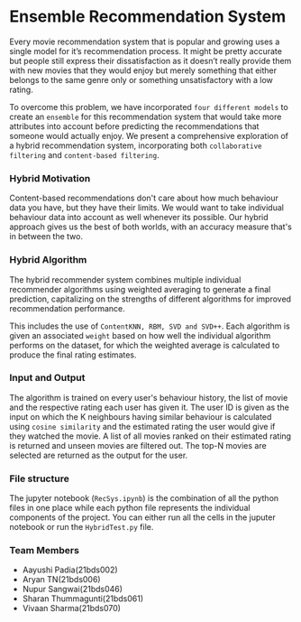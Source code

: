 # Ensemble Recommendation System

Every movie recommendation system that is popular and growing uses a single model for it’s recommendation process. It might be pretty accurate but people still express their dissatisfaction as it doesn’t really provide them with new movies that they would enjoy but merely something that either belongs to the same genre only or something unsatisfactory with a low rating.

To overcome this problem, we have incorporated `four different models` to create an `ensemble` for this recommendation system that would take more attributes into account before predicting the recommendations that someone would actually enjoy. We present a comprehensive exploration of a hybrid recommendation system, incorporating both `collaborative filtering` and `content-based filtering`.

### Hybrid Motivation

Content-based recommendations don't care about how much behaviour data you have, but they have their limits. We would want to take individual behaviour data into account as well whenever its possible. Our hybrid approach gives us the best of both worlds, with an accuracy measure that's in between the two.

### Hybrid Algorithm

The hybrid recommender system combines multiple individual recommender algorithms using weighted averaging to generate a final prediction, capitalizing on the strengths of different algorithms for improved recommendation performance.

This includes the use of `ContentKNN, RBM, SVD and SVD++`. Each algorithm is given an associated `weight` based on how well the individual algorithm performs on the dataset, for which the weighted average is calculated to produce the final rating estimates.

### Input and Output

The algorithm is trained on every user's behaviour history, the list of movie and the respective rating each user has given it. The user ID is given as the input on which the K neighbours having similar behaviour is calculated using `cosine similarity` and the estimated rating the user would give if they watched the movie. A list of all movies ranked on their estimated rating is returned and unseen movies are filtered out. The top-N movies are selected are returned as the output for the user.

### File structure

The jupyter notebook (`RecSys.ipynb`) is the combination of all the python files in one place while each python file represents the individual components of the project. You can either run all the cells in the juputer notebook or run the `HybridTest.py` file.

### Team Members

* Aayushi Padia(21bds002)
* Aryan TN(21bds006)
* Nupur Sangwai(21bds046)
* Sharan Thummagunti(21bds061)
* Vivaan Sharma(21bds070)
